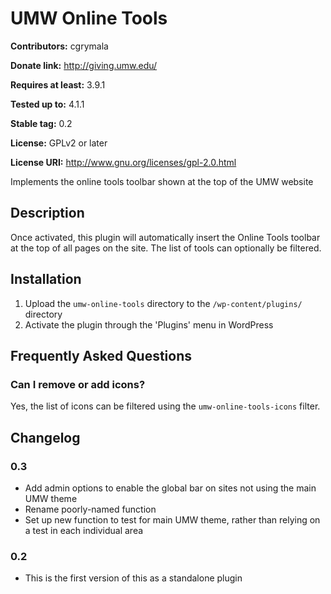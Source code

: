 # UMW Online Tools #
**Contributors:** cgrymala

**Donate link:** http://giving.umw.edu/

**Requires at least:** 3.9.1

**Tested up to:** 4.1.1

**Stable tag:** 0.2

**License:** GPLv2 or later

**License URI:** http://www.gnu.org/licenses/gpl-2.0.html


Implements the online tools toolbar shown at the top of the UMW website

## Description ##

Once activated, this plugin will automatically insert the Online Tools toolbar at the top of all pages on the site. The list of tools can optionally be filtered.

## Installation ##

1. Upload the `umw-online-tools` directory to the `/wp-content/plugins/` directory
1. Activate the plugin through the 'Plugins' menu in WordPress

## Frequently Asked Questions ##

### Can I remove or add icons? ###

Yes, the list of icons can be filtered using the `umw-online-tools-icons` filter.

## Changelog ##

### 0.3 ###
* Add admin options to enable the global bar on sites not using the main UMW theme
* Rename poorly-named function
* Set up new function to test for main UMW theme, rather than relying on a test in each individual area

### 0.2 ###
* This is the first version of this as a standalone plugin
